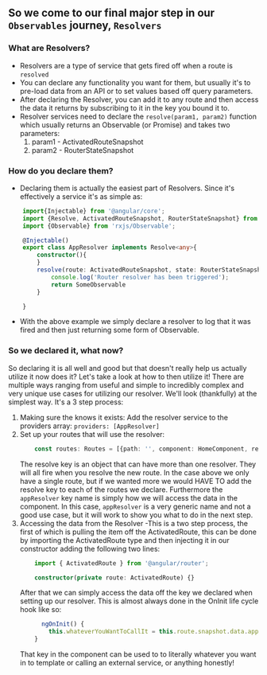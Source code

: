 ## So we come to our final major step in our `Observables` journey, `Resolvers`


### What are Resolvers?

* Resolvers are a type of service that gets fired off when a route is `resolved`
* You can declare any functionality you want for them, but usually it's to pre-load data from an API or to set values based off query parameters.
* After declaring the Resolver, you can add it to any route and then access the data it returns by subscribing to it in the key you bound it to.
* Resolver services need to declare the `resolve(param1, param2)` function which usually returns an Observable (or Promise) and takes two parameters:
    1. param1 - ActivatedRouteSnapshot
    2. param2 - RouterStateSnapshot

### How do you declare them?
* Declaring them is actually the easiest part of Resolvers. Since it's effectively a service it's as simple as: 
``` typescript
    import{Injectable} from '@angular/core';
    import {Resolve, ActivatedRouteSnapshot, RouterStateSnapshot} from '@angular/router';
    import {Observable} from 'rxjs/Observable';

    @Injectable()
    export class AppResolver implements Resolve<any>{
        constructor(){
        }
        resolve(route: ActivatedRouteSnapshot, state: RouterStateSnapshot) : Observable<any>{
            console.log('Router resolver has been triggered');
            return SomeObservable
        }

    }
```
* With the above example we simply declare a resolver to log that it was fired and then just returning some form of Observable.

### So we declared it, what now?
So declaring it is all well and good but that doesn't really help us actually utilize it now does it? Let's take a look at how to then utilize it! There are multiple ways ranging from useful and simple to incredibly complex and very unique use cases for utilizing our resolver. We'll look (thankfully) at the simplest way. It's a 3 step process:
1. Making sure the knows it exists: Add the resolver service to the providers array: `providers: [AppResolver]`
2. Set up your routes that will use the resolver: 
    ``` typescript
        const routes: Routes = [{path: '', component: HomeComponent, resolve: {appResolver: AppResolver}}]
    ```
    The resolve key is an object that can have more than one resolver. They will all fire when you resolve the new route. In the case above we only have a single route, but if we wanted more we would HAVE TO add the resolve key to each of the routes we declare. Furthermore the `appResolver` key name is simply how we will access the data in the component. In this case, `appResolver` is a very generic name and not a good use case, but it will work to show you what to do in the next step.
3. Accessing the data from the Resolver -This is a two step process, the first of which is pulling the item off the ActivatedRoute, this can be done by importing the ActivatedRoute type and then injecting it in our constructor adding the following two lines:
    ``` typescript
        import { ActivatedRoute } from '@angular/router';
    ```
    ``` typescript
        constructor(private route: ActivatedRoute) {}
    ```
    After that we can simply access the data off the key we declared when setting up our resolver. This is almost always done in the OnInit life cycle hook like so: 
    ``` typescript
          ngOnInit() {
            this.whateverYouWantToCallIt = this.route.snapshot.data.appRoute;
        }
    ```
    That key in the component can be used to to literally whatever you want in to template or calling an external service, or anything honestly!